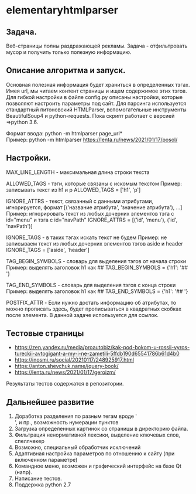 # elementaryhtmlparser

## Задача.

Веб-страницы полны раздражающей рекламы. Задача - отфильтровать мусор и получить только полезную информацию.

## Описание алгоритма и запуск.

Основная полезная информация будет храниться в определенных тэгах. Имея url, мы читаем контент страницы и ищем содержимое этих тэгов.  Для гибкой настройки в файле config.py описаны настройки, которые позволяют настроить параметры под сайт. Для парсинга используется стандартный питоновский HTMLParser, вспомогательные инструменты BeautifulSoup4 и python-requests. Пока скрипт работает с версией =>python 3.6.

Формат ввода: python -m htmlparser page_url*<br/>
Пример: python -m htmlparser https://lenta.ru/news/2021/01/17/posol/

## Настройки.
MAX_LINE_LENGTH - максимальная длина строки текста

ALLOWED_TAGS - тэги, которые связаны с искомым текстом
Пример: записывать текст из h1 и p
ALLOWED_TAGS = ['h1', 'p']

IGNORE_ATTRS - текст, связанный с данными атрибутами, игнорируется, формат [('название атрибута', 'значение атрибута'), ...]
Пример: игнорировать текст из любых дочерних элементов тэга с id="menu" и тэга с id="navPath"
IGNORE_ATTRS = [('id', 'menu'), ('id', 'navPath')]

IGNORE_TAGS - в таких тэгах искать текст не будем
Пример: не записываем текст из любых дочерних элементов тэгов aside и header
IGNORE_TAGS = ['aside', 'header']

TAG_BEGIN_SYMBOLS - словарь для выделения  тэгов от начала строки
Пример: выделять заголовок h1 как ##
TAG_BEGIN_SYMBOLS = {'h1': '## '}

TAG_END_SYMBOLS - словарь для выделения  тэгов с конца строки
Пример: выделять заголовок h1 как ##
TAG_END_SYMBOLS = {'h1': '## '}

POSTFIX_ATTR - Если нужно достать информацию об атрибутах, то можно прописать здесь, будет прописываться в квадратных
скобках после элемента.
В данной задаче используется для ссылок.

## Тестовые страницы
* https://zen.yandex.ru/media/proautobiz/kak-pod-bokom-u-rossii-vyros-tureckii-avtogigant-a-my-i-ne-zametili-5ffdb190d65541786b61d4b0
* https://inosmi.ru/social/20210117/248925917.html
* https://anton.shevchuk.name/jquery-book/
* https://lenta.ru/news/2021/01/17/geroizm/

Результаты тестов содержатся в репозитории.

## Дальнейшее развитие
1. Доработка разделения по разным тегам вроде '<ol> </ol>', и пр., возможность нумерации пунктов
2. Загрузка определенных картинок со страницы в директорию файла. 
3. Фильтрация ненормативной лексики, выделение ключевых слов, спеллчекер
4. Возможно, специальный обработчик исключений
5. Адаптивная настройка параметров по отношению к сайту (при включенном параметре)
6. Командное меню, возможен и графический интерфейс на базе Qt (напр).
7. Написание тестов.
8. Поддержка python 2.7


